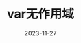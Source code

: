 ---
date: 2023-11-27
# 当前页面内容标题
title: var无作用域
# 当前页面图标
icon: navigation
# 分类
category:
  - 前端问题
# 标签
tag:
  - css问题
sticky: false
# 是否收藏在博客主题的文章列表中，当填入数字时，数字越大，排名越靠前。
star: true
# 是否将该文章添加至文章列表中
article: false
# 是否将该文章添加至时间线中
timeline: true
---
